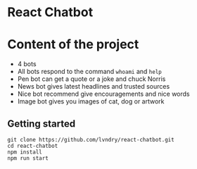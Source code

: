 # React Chatbot

# Content of the project
- 4 bots
- All bots respond to the command `whoami` and `help`
- Pen bot can get a quote or a joke and chuck Norris
- News bot gives latest headlines and trusted sources
- Nice bot recommend give encouragements and nice words
- Image bot gives you images of cat, dog or artwork

## Getting started

```
git clone https://github.com/lvndry/react-chatbot.git
cd react-chatbot
npm install
npm run start
```
